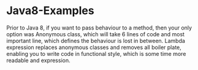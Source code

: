 ﻿# Java8-Examples

Prior to Java 8, if you want to pass behaviour to a method, then your only option was Anonymous class, 
which will take 6 lines of code and most important line, which defines the behaviour is lost in between. 
Lambda expression replaces anonymous classes and removes all boiler plate, enabling you to write code in 
functional style, which is some time more readable and expression.

